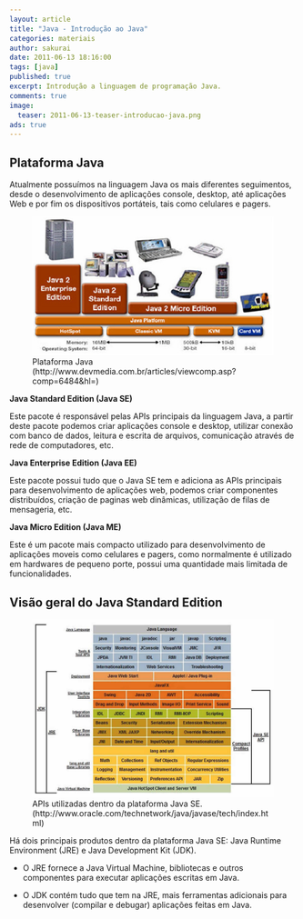 ```yaml
---
layout: article
title: "Java - Introdução ao Java"
categories: materiais
author: sakurai
date: 2011-06-13 18:16:00
tags: [java]
published: true
excerpt: Introdução a linguagem de programação Java.
comments: true
image:
  teaser: 2011-06-13-teaser-introducao-java.png
ads: true
---
```


## Plataforma Java

Atualmente possuímos na linguagem Java os mais diferentes seguimentos, desde o desenvolvimento de aplicações console, desktop, até aplicações Web e por fim os dispositivos portáteis, tais como celulares e pagers.

<figure>
    <a href="/images/2011-06-13-introducao-java-01.png"><img src="/images/2011-06-13-introducao-java-01.png" alt="Plataforma Java."></a>
    <figcaption>Plataforma Java (http://www.devmedia.com.br/articles/viewcomp.asp?comp=6484&hl=)</figcaption>
</figure>

**Java Standard Edition (Java SE)**

Este pacote é responsável pelas APIs principais da linguagem Java, a partir deste pacote podemos criar aplicações console e desktop, utilizar conexão com banco de dados, leitura e escrita de arquivos, comunicação através de rede de computadores, etc.

**Java Enterprise Edition (Java EE)**

Este pacote possui tudo que o Java SE tem e adiciona as APIs principais para desenvolvimento de aplicações web, podemos criar componentes distribuídos, criação de paginas web dinâmicas, utilização de filas de mensageria, etc.

**Java Micro Edition (Java ME)**

Este é um pacote mais compacto utilizado para desenvolvimento de aplicações moveis como celulares e pagers, como normalmente é utilizado em hardwares de pequeno porte, possui uma quantidade mais limitada de funcionalidades.


## Visão geral do Java Standard Edition

<figure>
    <a href="/images/2011-06-13-introducao-java-02.png"><img src="/images/2011-06-13-introducao-java-02.png" alt="APIs utilizadas dentro da plataforma Java SE."></a>
    <figcaption>APIs utilizadas dentro da plataforma Java SE. (http://www.oracle.com/technetwork/java/javase/tech/index.html)</figcaption>
</figure>

Há dois principais produtos dentro da plataforma Java SE: Java Runtime Environment (JRE) e Java Development Kit (JDK).

* O JRE fornece a Java Virtual Machine, bibliotecas e outros componentes para executar aplicações escritas em Java.

* O JDK contém tudo que tem na JRE, mais ferramentas adicionais para desenvolver (compilar e debugar) aplicações feitas em Java.
